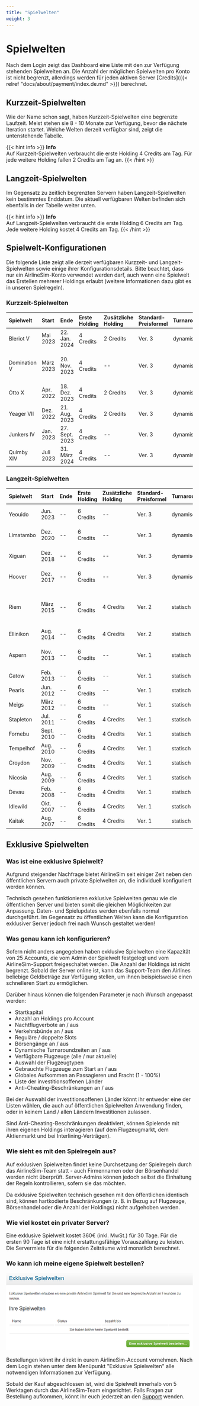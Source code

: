 ```yaml
---
title: "Spielwelten"
weight: 3
---
```


# Spielwelten

Nach dem Login zeigt das Dashboard eine Liste mit den zur Verfügung stehenden Spielwelten an. Die Anzahl der möglichen Spielwelten pro Konto ist nicht begrenzt, allerdings werden für jeden aktiven Server [Credits]({{< relref "docs/about/payment/index.de.md" >}}) berechnet.

## Kurzzeit-Spielwelten

Wie der Name schon sagt, haben Kurzzeit-Spielwelten eine begrenzte Laufzeit. Meist stehen sie 8 - 10 Monate zur Verfügung, bevor die nächste Iteration startet. Welche Welten derzeit verfügbar sind, zeigt die untenstehende Tabelle.

{{< hint info >}}
**Info**  
Auf Kurzzeit-Spielwelten verbraucht die erste Holding 4 Credits am Tag. Für jede weitere Holding fallen 2 Credits am Tag an.
{{< /hint >}}

## Langzeit-Spielwelten

Im Gegensatz zu zeitlich begrenzten Servern haben Langzeit-Spielwelten kein bestimmtes Enddatum. Die aktuell verfügbaren Welten befinden sich ebenfalls in der Tabelle weiter unten.

{{< hint info >}}
**Info**  
Auf Langzeit-Spielwelten verbraucht die erste Holding 6 Credits am Tag. Jede weitere Holding kostet 4 Credits am Tag.
{{< /hint >}}

## Spielwelt-Konfigurationen

Die folgende Liste zeigt alle derzeit verfügbaren Kurzzeit- und Langzeit-Spielwelten sowie einige ihrer Konfigurationsdetails. Bitte beachtet, dass nur ein AirlineSim-Konto verwendet werden darf, auch wenn eine Spielwelt das Erstellen mehrerer Holdings erlaubt (weitere Informationen dazu gibt es in unseren Spielregeln).

### Kurzzeit-Spielwelten

| Spielwelt | Start | Ende | Erste Holding | Zusätzliche Holding | Standard-Preisformel | Turnarounds | ORS-Version | Bemerkungen |
| :-- | :-- | :-- | :-- | :-- | :-- | :-- | :-- | :-- |
| Bleriot V | Mai 2023 | 22. Jan. 2024 | 4 Credits | 2 Credits | Ver. 3 | dynamisch | Ver. 2 | Nur aktuelle Flugzeugtypen, doppelte Slots |
| Domination V | März 2023 | 20. Nov. 2023 | 4 Credits | -- | Ver. 3 | dynamisch | Ver. 2 | Alle Länder investitionsoffen, doppeltes Startkapital, Standard-Slots |
| Otto X | Apr. 2022 | 18. Dez. 2023 | 4 Credits | 2 Credits | Ver. 3 | dynamisch | Ver. 2 | Nur aktuelle Flugzeugtypen, doppelte Slots |
| Yeager VII | Dez. 2022 | 21. Aug. 2023 | 4 Credits | 2 Credits | Ver. 3 | dynamisch | Ver. 2 | Nur aktuelle Flugzeugtypen, Standard-Slots |
| Junkers IV | Jan. 2023 | 27. Sept. 2023 | 4 Credits | -- | Ver. 3 | dynamisch | Ver. 2 | Nur aktuelle Flugzeugtypen, Standard-Slots |
| Quimby XIV | Juli 2023 | 31. März 2024 | 4 Credits | -- | Ver. 3 | dynamisch | Ver. 2 | Nur aktuelle Flugzeugtypen, Standard-Slots |


### Langzeit-Spielwelten

| Spielwelt | Start | Ende | Erste Holding | Zusätzliche Holding | Standard-Preisformel | Turnarounds | ORS-Version | Bemerkungen |
| :-- | :-- | :-- | :-- | :-- | :-- | :-- | :-- | :-- |
| Yeouido | Jun. 2023 | -- | 6 Credits | -- | Ver. 3 | dynamisch | Ver. 2 | Nur aktuelle Flugzeugtypen, Standard-Slots |
| Limatambo | Dez. 2020 | -- | 6 Credits | -- | Ver. 3 | dynamisch | Ver. 2 | Nur aktuelle Flugzeugtypen, Standard-Slots |
| Xiguan | Dez. 2018 | -- | 6 Credits | -- | Ver. 3 | dynamisch | Ver. 1 | Nur aktuelle Flugzeugtypen, Standard-Slots |
| Hoover | Dez. 2017 | -- | 6 Credits | -- | Ver. 3 | dynamisch | Ver. 1 | Nur aktuelle Flugzeugtypen, Standard-Slots |
| Riem | März 2015 | -- | 6 Credits | 4 Credits | Ver. 2 | statisch | Ver. 1 | Fortgeschrittene Spielwelt durch reduziertes Aufkommen, IPOs möglich, Standard-Slots |
| Ellinikon | Aug. 2014 | -- | 6 Credits | 4 Credits | Ver. 2 | statisch | Ver. 1 | IPOs möglich, Standard-Slots |
| Aspern | Nov. 2013 | -- | 6 Credits | -- | Ver. 1 | statisch | Ver. 1 | IPOs möglich, nur aktuelle Flugzeugtypen, Standard-Slots |
| Gatow | Feb. 2013 | -- | 6 Credits | -- | Ver. 1 | statisch | Ver. 1 | IPOs möglich, Standard-Slots |
| Pearls | Jun. 2012 | -- | 6 Credits | -- | Ver. 1 | statisch | Ver. 1 | IPOs möglich, Standard-Slots |
| Meigs | März 2012 | -- | 6 Credits | -- | Ver. 1 | statisch | Ver. 1 | IPOs möglich, Standard-Slots |
| Stapleton | Jul. 2011 | -- | 6 Credits | 4 Credits | Ver. 1 | statisch | Ver. 1 | IPOs möglich, Standard-Slots |
| Fornebu | Sept. 2010 | -- | 6 Credits | 4 Credits | Ver. 1 | statisch | Ver. 1 | IPOs möglich, Standard-Slots |
| Tempelhof | Aug. 2010 | -- | 6 Credits | 4 Credits | Ver. 1 | statisch | Ver. 1 | IPOs möglich, Standard-Slots |
| Croydon | Nov. 2009 | -- | 6 Credits | 4 Credits | Ver. 1 | statisch | Ver. 1 | IPOs möglich, Standard-Slots |
| Nicosia | Aug. 2009 | -- | 6 Credits | 4 Credits | Ver. 1 | statisch | Ver. 1 | IPOs möglich, Standard-Slots |
| Devau | Feb. 2008 | -- | 6 Credits | 4 Credits | Ver. 1 | statisch | Ver. 1 | IPOs möglich, Standard-Slots |
| Idlewild | Okt. 2007 | -- | 6 Credits | 4 Credits | Ver. 1 | statisch | Ver. 1 | IPOs möglich, Standard-Slots |
| Kaitak | Aug. 2007 | -- | 6 Credits | 4 Credits | Ver. 1 | statisch | Ver. 1 | IPOs möglich, Standard-Slots |

## Exklusive Spielwelten

### Was ist eine exklusive Spielwelt?

Aufgrund steigender Nachfrage bietet AirlineSim seit einiger Zeit neben den öffentlichen Servern auch private Spielwelten an, die individuell konfiguriert werden können. 

Technisch gesehen funktionieren exklusive Spielwelten genau wie die öffentlichen Server und bieten somit die gleichen Möglichkeiten zur Anpassung. Daten- und Spielupdates werden ebenfalls normal durchgeführt. Im Gegensatz zu öffentlichen Welten kann die Konfiguration exklusiver Server jedoch frei nach Wunsch gestaltet werden!

### Was genau kann ich konfigurieren?

Sofern nicht anders angegeben haben exklusive Spielwelten eine Kapazität von 25 Accounts, die vom Admin der Spielwelt festgelegt und vom AirlineSim-Support freigeschaltet werden. Die Anzahl der Holdings ist nicht begrenzt. Sobald der Server online ist, kann das Support-Team den Airlines beliebige Geldbeträge zur Verfügung stellen, um ihnen beispielsweise einen schnelleren Start zu ermöglichen. 

Darüber hinaus können die folgenden Parameter je nach Wunsch angepasst werden:

* Startkapital
* Anzahl an Holdings pro Account
* Nachtflugverbote an / aus
* Verkehrsbünde an / aus
* Reguläre / doppelte Slots
* Börsengänge an / aus
* Dynamische Turnaroundzeiten an / aus
* Verfügbare Flugzeuge (alle / nur aktuelle)
* Auswahl der Flugzeugtypen
* Gebrauchte Flugzeuge zum Start an / aus
* Globales Aufkommen an Passagieren und Fracht (1 - 100%)
* Liste der investitionsoffenen Länder
* Anti-Cheating-Beschränkungen an / aus

Bei der Auswahl der investitionsoffenen Länder könnt ihr entweder eine der Listen wählen, die auch auf öffentlichen Spielwelten Anwendung finden, oder in keinem Land / allen Ländern Investitionen zulassen.

Sind Anti-Cheating-Beschränkungen deaktiviert, können Spielende mit ihren eigenen Holdings interagieren (auf dem Flugzeugmarkt, dem Aktienmarkt und bei Interlining-Verträgen).

### Wie sieht es mit den Spielregeln aus?

Auf exklusiven Spielwelten findet keine Durchsetzung der Spielregeln durch das AirlineSim-Team statt - auch Firmennamen oder der Börsenhandel werden nicht überprüft. Server-Admins können jedoch selbst die Einhaltung der Regeln kontrollieren, sofern sie das möchten.

Da exklusive Spielwelten technisch gesehen mit den öffentlichen identisch sind, können hartkodierte Beschränkungen (z. B. in Bezug auf Flugzeuge, Börsenhandel oder die Anzahl der Holdings) nicht aufgehoben werden.

### Wie viel kostet ein privater Server?

Eine exklusive Spielwelt kostet 360€ (inkl. MwSt.) für 30 Tage. Für die ersten 90 Tage ist eine nicht erstattungsfähige Vorauszahlung zu leisten. Die Servermiete für die folgenden Zeiträume wird monatlich berechnet.

### Wo kann ich meine eigene Spielwelt bestellen?

![Einen eigenen Server bestellen](exklusiv_01.PNG "Einen eigenen Server bestellen")

Bestellungen könnt ihr direkt in eurem AirlineSim-Account vornehmen. Nach dem Login stehen unter dem Menüpunkt "Exklusive Spielwelten" alle notwendigen Informationen zur Verfügung.

Sobald der Kauf abgeschlossen ist, wird die Spielwelt innerhalb von 5 Werktagen durch das AirlineSim-Team eingerichtet. Falls Fragen zur Bestellung aufkommen, könnt ihr euch jederzeit an den [Support](https://www.airlinesim.aero/blog/de/pages/support/) wenden.

